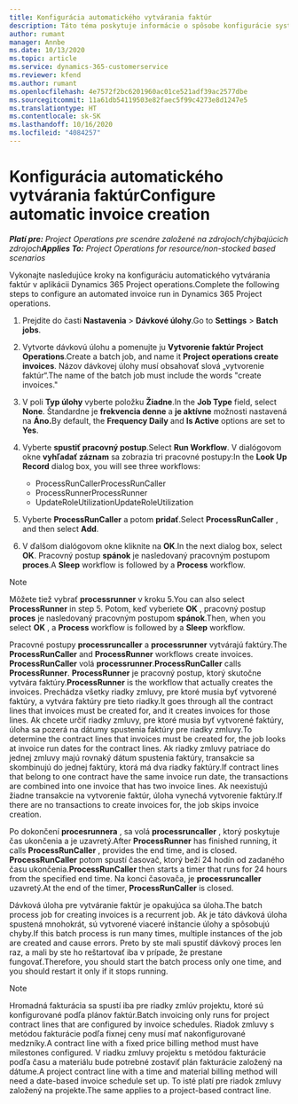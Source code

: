 ```yaml
---
title: Konfigurácia automatického vytvárania faktúr
description: Táto téma poskytuje informácie o spôsobe konfigurácie systému na automatické generovanie faktúr.
author: rumant
manager: Annbe
ms.date: 10/13/2020
ms.topic: article
ms.service: dynamics-365-customerservice
ms.reviewer: kfend
ms.author: rumant
ms.openlocfilehash: 4e7572f2bc6201960ac01ce521adf39ac2577dbe
ms.sourcegitcommit: 11a61db54119503e82faec5f99c4273e8d1247e5
ms.translationtype: HT
ms.contentlocale: sk-SK
ms.lasthandoff: 10/16/2020
ms.locfileid: "4084257"
---
```

# <a name="configure-automatic-invoice-creation"></a><span data-ttu-id="2f308-103">Konfigurácia automatického vytvárania faktúr</span><span class="sxs-lookup"><span data-stu-id="2f308-103">Configure automatic invoice creation</span></span>

<span data-ttu-id="2f308-104">_**Platí pre:** Project Operations pre scenáre založené na zdrojoch/chýbajúcich zdrojoch_</span><span class="sxs-lookup"><span data-stu-id="2f308-104">_**Applies To:** Project Operations for resource/non-stocked based scenarios_</span></span>


<span data-ttu-id="2f308-105">Vykonajte nasledujúce kroky na konfiguráciu automatického vytvárania faktúr v aplikácii Dynamics 365 Project operations.</span><span class="sxs-lookup"><span data-stu-id="2f308-105">Complete the following steps to configure an automated invoice run in Dynamics 365 Project operations.</span></span>

1. <span data-ttu-id="2f308-106">Prejdite do časti **Nastavenia** > **Dávkové úlohy**.</span><span class="sxs-lookup"><span data-stu-id="2f308-106">Go to **Settings** > **Batch jobs**.</span></span>
2. <span data-ttu-id="2f308-107">Vytvorte dávkovú úlohu a pomenujte ju **Vytvorenie faktúr Project Operations**.</span><span class="sxs-lookup"><span data-stu-id="2f308-107">Create a batch job, and name it **Project operations create invoices**.</span></span> <span data-ttu-id="2f308-108">Názov dávkovej úlohy musí obsahovať slová „vytvorenie faktúr“.</span><span class="sxs-lookup"><span data-stu-id="2f308-108">The name of the batch job must include the words "create invoices."</span></span>
3. <span data-ttu-id="2f308-109">V poli **Typ úlohy** vyberte položku **Žiadne**.</span><span class="sxs-lookup"><span data-stu-id="2f308-109">In the **Job Type** field, select **None**.</span></span> <span data-ttu-id="2f308-110">Štandardne je **frekvencia denne** a **je aktívne** možnosti nastavená na **Áno.**</span><span class="sxs-lookup"><span data-stu-id="2f308-110">By default, the **Frequency Daily** and **Is Active** options are set to **Yes**.</span></span>
4. <span data-ttu-id="2f308-111">Vyberte **spustiť pracovný postup**.</span><span class="sxs-lookup"><span data-stu-id="2f308-111">Select **Run Workflow**.</span></span> <span data-ttu-id="2f308-112">V dialógovom okne **vyhľadať záznam** sa zobrazia tri pracovné postupy:</span><span class="sxs-lookup"><span data-stu-id="2f308-112">In the **Look Up Record** dialog box, you will see three workflows:</span></span>

    - <span data-ttu-id="2f308-113">ProcessRunCaller</span><span class="sxs-lookup"><span data-stu-id="2f308-113">ProcessRunCaller</span></span>
    - <span data-ttu-id="2f308-114">ProcessRunner</span><span class="sxs-lookup"><span data-stu-id="2f308-114">ProcessRunner</span></span>
    - <span data-ttu-id="2f308-115">UpdateRoleUtilization</span><span class="sxs-lookup"><span data-stu-id="2f308-115">UpdateRoleUtilization</span></span>

5. <span data-ttu-id="2f308-116">Vyberte **ProcessRunCaller** a potom **pridať**.</span><span class="sxs-lookup"><span data-stu-id="2f308-116">Select **ProcessRunCaller** , and then select **Add**.</span></span>
6. <span data-ttu-id="2f308-117">V ďalšom dialógovom okne kliknite na **OK**.</span><span class="sxs-lookup"><span data-stu-id="2f308-117">In the next dialog box, select **OK**.</span></span> <span data-ttu-id="2f308-118">Pracovný postup **spánok** je nasledovaný pracovným postupom **proces**.</span><span class="sxs-lookup"><span data-stu-id="2f308-118">A **Sleep** workflow is followed by a **Process** workflow.</span></span>

  > [!NOTE]
  > <span data-ttu-id="2f308-119">Môžete tiež vybrať **processrunner** v kroku 5.</span><span class="sxs-lookup"><span data-stu-id="2f308-119">You can also select **ProcessRunner** in step 5.</span></span> <span data-ttu-id="2f308-120">Potom, keď vyberiete **OK** , pracovný postup **proces** je nasledovaný pracovným postupom **spánok**.</span><span class="sxs-lookup"><span data-stu-id="2f308-120">Then, when you select **OK** , a **Process** workflow is followed by a **Sleep** workflow.</span></span>

<span data-ttu-id="2f308-121">Pracovné postupy **processruncaller** a **processrunner** vytvárajú faktúry.</span><span class="sxs-lookup"><span data-stu-id="2f308-121">The **ProcessRunCaller** and **ProcessRunner** workflows create invoices.</span></span> <span data-ttu-id="2f308-122">**ProcessRunCaller** volá **processrunner**.</span><span class="sxs-lookup"><span data-stu-id="2f308-122">**ProcessRunCaller** calls **ProcessRunner**.</span></span> <span data-ttu-id="2f308-123">**ProcessRunner** je pracovný postup, ktorý skutočne vytvára faktúry.</span><span class="sxs-lookup"><span data-stu-id="2f308-123">**ProcessRunner** is the workflow that actually creates the invoices.</span></span> <span data-ttu-id="2f308-124">Prechádza všetky riadky zmluvy, pre ktoré musia byť vytvorené faktúry, a vytvára faktúry pre tieto riadky.</span><span class="sxs-lookup"><span data-stu-id="2f308-124">It goes through all the contract lines that invoices must be created for, and it creates invoices for those lines.</span></span> <span data-ttu-id="2f308-125">Ak chcete určiť riadky zmluvy, pre ktoré musia byť vytvorené faktúry, úloha sa pozerá na dátumy spustenia faktúry pre riadky zmluvy.</span><span class="sxs-lookup"><span data-stu-id="2f308-125">To determine the contract lines that invoices must be created for, the job looks at invoice run dates for the contract lines.</span></span> <span data-ttu-id="2f308-126">Ak riadky zmluvy patriace do jednej zmluvy majú rovnaký dátum spustenia faktúry, transakcie sa skombinujú do jednej faktúry, ktorá má dva riadky faktúry.</span><span class="sxs-lookup"><span data-stu-id="2f308-126">If contract lines that belong to one contract have the same invoice run date, the transactions are combined into one invoice that has two invoice lines.</span></span> <span data-ttu-id="2f308-127">Ak neexistujú žiadne transakcie na vytvorenie faktúr, úloha vynechá vytvorenie faktúry.</span><span class="sxs-lookup"><span data-stu-id="2f308-127">If there are no transactions to create invoices for, the job skips invoice creation.</span></span>

<span data-ttu-id="2f308-128">Po dokončení **procesrunnera** , sa volá **processruncaller** , ktorý poskytuje čas ukončenia a je uzavretý.</span><span class="sxs-lookup"><span data-stu-id="2f308-128">After **ProcessRunner** has finished running, it calls **ProcessRunCaller** , provides the end time, and is closed.</span></span> <span data-ttu-id="2f308-129">**ProcessRunCaller** potom spustí časovač, ktorý beží 24 hodín od zadaného času ukončenia.</span><span class="sxs-lookup"><span data-stu-id="2f308-129">**ProcessRunCaller** then starts a timer that runs for 24 hours from the specified end time.</span></span> <span data-ttu-id="2f308-130">Na konci časovača, je **processruncaller** uzavretý.</span><span class="sxs-lookup"><span data-stu-id="2f308-130">At the end of the timer, **ProcessRunCaller** is closed.</span></span>

<span data-ttu-id="2f308-131">Dávková úloha pre vytváranie faktúr je opakujúca sa úloha.</span><span class="sxs-lookup"><span data-stu-id="2f308-131">The batch process job for creating invoices is a recurrent job.</span></span> <span data-ttu-id="2f308-132">Ak je táto dávková úloha spustená mnohokrát, sú vytvorené viaceré inštancie úlohy a spôsobujú chyby.</span><span class="sxs-lookup"><span data-stu-id="2f308-132">If this batch process is run many times, multiple instances of the job are created and cause errors.</span></span> <span data-ttu-id="2f308-133">Preto by ste mali spustiť dávkový proces len raz, a mali by ste ho reštartovať iba v prípade, že prestane fungovať.</span><span class="sxs-lookup"><span data-stu-id="2f308-133">Therefore, you should start the batch process only one time, and you should restart it only if it stops running.</span></span>

> [!NOTE]
> <span data-ttu-id="2f308-134">Hromadná fakturácia sa spustí iba pre riadky zmlúv projektu, ktoré sú konfigurované podľa plánov faktúr.</span><span class="sxs-lookup"><span data-stu-id="2f308-134">Batch invoicing only runs for project contract lines that are configured by invoice schedules.</span></span> <span data-ttu-id="2f308-135">Riadok zmluvy s metódou fakturácie podľa fixnej ceny musí mať nakonfigurované medzníky.</span><span class="sxs-lookup"><span data-stu-id="2f308-135">A contract line with a fixed price billing method must have milestones configured.</span></span> <span data-ttu-id="2f308-136">V riadku zmluvy projektu s metódou fakturácie podľa času a materiálu bude potrebné zostaviť plán fakturácie založený na dátume.</span><span class="sxs-lookup"><span data-stu-id="2f308-136">A project contract line with a time and material billing method will need a date-based invoice schedule set up.</span></span> <span data-ttu-id="2f308-137">To isté platí pre riadok zmluvy založený na projekte.</span><span class="sxs-lookup"><span data-stu-id="2f308-137">The same applies to a project-based contract line.</span></span>     
